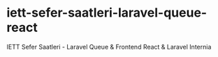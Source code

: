 # iett-sefer-saatleri-laravel-queue-react
IETT Sefer Saatleri - Laravel Queue &amp; Frontend React &amp; Laravel Internia
